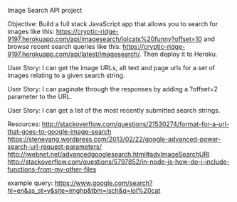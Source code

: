 Image Search API project

Objective: Build a full stack JavaScript app that allows you to search for images like this: 
https://cryptic-ridge-9197.herokuapp.com/api/imagesearch/lolcats%20funny?offset=10 
and browse recent search queries like this: 
https://cryptic-ridge-9197.herokuapp.com/api/latest/imagesearch/. Then deploy it to Heroku.


User Story: I can get the image URLs, alt text and page urls for a set of images relating to a given search string.

User Story: I can paginate through the responses by adding a ?offset=2 parameter to the URL.

User Story: I can get a list of the most recently submitted search strings.


Resources:
http://stackoverflow.com/questions/21530274/format-for-a-url-that-goes-to-google-image-search
https://stenevang.wordpress.com/2013/02/22/google-advanced-power-search-url-request-parameters/
http://jwebnet.net/advancedgooglesearch.html#advImageSearchURI
http://stackoverflow.com/questions/5797852/in-node-js-how-do-i-include-functions-from-my-other-files

example query:
https://www.google.com/search?hl=en&as_st=y&site=imghp&tbm=isch&q=lol%20cat
